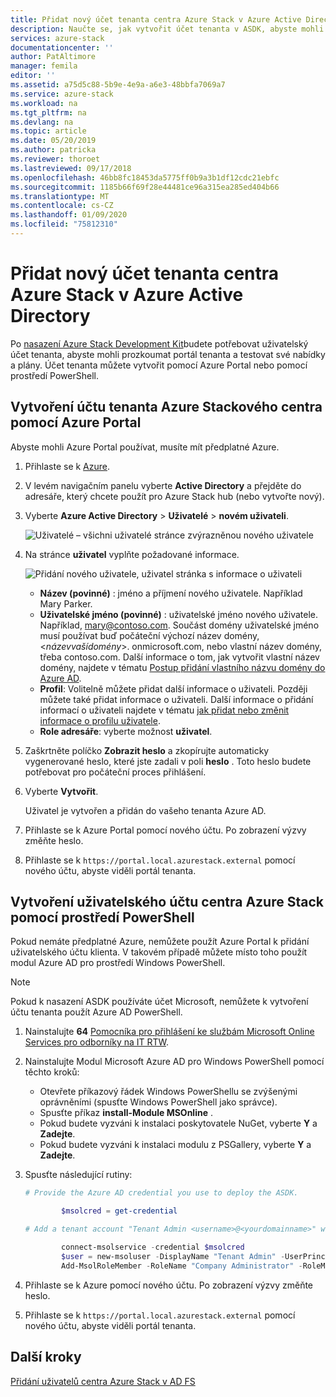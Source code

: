 ```yaml
---
title: Přidat nový účet tenanta centra Azure Stack v Azure Active Directory | Microsoft Docs
description: Naučte se, jak vytvořit účet tenanta v ASDK, abyste mohli prozkoumat portál tenanta.
services: azure-stack
documentationcenter: ''
author: PatAltimore
manager: femila
editor: ''
ms.assetid: a75d5c88-5b9e-4e9a-a6e3-48bbfa7069a7
ms.service: azure-stack
ms.workload: na
ms.tgt_pltfrm: na
ms.devlang: na
ms.topic: article
ms.date: 05/20/2019
ms.author: patricka
ms.reviewer: thoroet
ms.lastreviewed: 09/17/2018
ms.openlocfilehash: 46bb8fc18453da5775ff0b9a3b1df12cdc21ebfc
ms.sourcegitcommit: 1185b66f69f28e44481ce96a315ea285ed404b66
ms.translationtype: MT
ms.contentlocale: cs-CZ
ms.lasthandoff: 01/09/2020
ms.locfileid: "75812310"
---
```

# <a name="add-a-new-azure-stack-hub-tenant-account-in-azure-active-directory"></a>Přidat nový účet tenanta centra Azure Stack v Azure Active Directory


Po [nasazení Azure Stack Development Kit](../asdk/asdk-install.md)budete potřebovat uživatelský účet tenanta, abyste mohli prozkoumat portál tenanta a testovat své nabídky a plány. Účet tenanta můžete vytvořit pomocí Azure Portal nebo pomocí prostředí PowerShell.



## <a name="create-an-azure-stack-hub-tenant-account-by-using-the-azure-portal"></a>Vytvoření účtu tenanta Azure Stackového centra pomocí Azure Portal

Abyste mohli Azure Portal používat, musíte mít předplatné Azure.

1. Přihlaste se k [Azure](https://portal.azure.com).
2. V levém navigačním panelu vyberte **Active Directory** a přejděte do adresáře, který chcete použít pro Azure Stack hub (nebo vytvořte nový).
3. Vyberte **Azure Active Directory** > **Uživatelé** > **novém uživateli**.

    ![Uživatelé – všichni uživatelé stránce zvýrazněnou nového uživatele](media/azure-stack-add-new-user-aad/new-user-all-users.png)

4. Na stránce **uživatel** vyplňte požadované informace.

    ![Přidání nového uživatele, uživatel stránka s informace o uživateli](media/azure-stack-add-new-user-aad/new-user-user.png)

   - **Název (povinné)** : jméno a příjmení nového uživatele. Například Mary Parker.
   - **Uživatelské jméno (povinné)** : uživatelské jméno nového uživatele. Například, mary@contoso.com.
       Součást domény uživatelské jméno musí používat buď počáteční výchozí název domény, <_názevvašídomény_>. onmicrosoft.com, nebo vlastní název domény, třeba contoso.com. Další informace o tom, jak vytvořit vlastní název domény, najdete v tématu [Postup přidání vlastního názvu domény do Azure AD](/azure/active-directory/fundamentals/add-custom-domain).
   - **Profil**: Volitelně můžete přidat další informace o uživateli. Později můžete také přidat informace o uživateli. Další informace o přidání informací o uživateli najdete v tématu [jak přidat nebo změnit informace o profilu uživatele](/azure/active-directory/fundamentals/active-directory-users-profile-azure-portal).
   - **Role adresáře**: vyberte možnost **uživatel**.

5. Zaškrtněte políčko **Zobrazit heslo** a zkopírujte automaticky vygenerované heslo, které jste zadali v poli **heslo** . Toto heslo budete potřebovat pro počáteční proces přihlášení.

6. Vyberte **Vytvořit**.

    Uživatel je vytvořen a přidán do vašeho tenanta Azure AD.

7. Přihlaste se k Azure Portal pomocí nového účtu. Po zobrazení výzvy změňte heslo.
8. Přihlaste se k `https://portal.local.azurestack.external` pomocí nového účtu, abyste viděli portál tenanta.

## <a name="create-an-azure-stack-hub-user-account-using-powershell"></a>Vytvoření uživatelského účtu centra Azure Stack pomocí prostředí PowerShell

Pokud nemáte předplatné Azure, nemůžete použít Azure Portal k přidání uživatelského účtu klienta. V takovém případě můžete místo toho použít modul Azure AD pro prostředí Windows PowerShell.

> [!NOTE]
> Pokud k nasazení ASDK používáte účet Microsoft, nemůžete k vytvoření účtu tenanta použít Azure AD PowerShell.

1. Nainstalujte **64** [Pomocníka pro přihlášení ke službám Microsoft Online Services pro odborníky na IT RTW](https://go.microsoft.com/fwlink/p/?LinkId=286152).

2. Nainstalujte Modul Microsoft Azure AD pro Windows PowerShell pomocí těchto kroků:

    - Otevřete příkazový řádek Windows PowerShellu se zvýšenými oprávněními (spusťte Windows PowerShell jako správce).
    - Spusťte příkaz **install-Module MSOnline** .
    - Pokud budete vyzváni k instalaci poskytovatele NuGet, vyberte **Y** a **Zadejte**.
    - Pokud budete vyzváni k instalaci modulu z PSGallery, vyberte **Y** a **Zadejte**.

3. Spusťte následující rutiny:

    ```powershell
    # Provide the Azure AD credential you use to deploy the ASDK.

            $msolcred = get-credential

    # Add a tenant account "Tenant Admin <username>@<yourdomainname>" with the initial password "<password>".

            connect-msolservice -credential $msolcred
            $user = new-msoluser -DisplayName "Tenant Admin" -UserPrincipalName <username>@<yourdomainname> -Password <password>
            Add-MsolRoleMember -RoleName "Company Administrator" -RoleMemberType User -RoleMemberObjectId $user.ObjectId

    ```

1. Přihlaste se k Azure pomocí nového účtu. Po zobrazení výzvy změňte heslo.
2. Přihlaste se k `https://portal.local.azurestack.external` pomocí nového účtu, abyste viděli portál tenanta.

## <a name="next-steps"></a>Další kroky

[Přidání uživatelů centra Azure Stack v AD FS](azure-stack-add-users-adfs.md)
